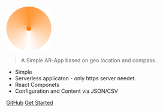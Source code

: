 ![Geo AR](./assets/images/logo.png)

> A Simple AR-App based on geo location and compass .

- Simple
- Serverless applicaton - only https server needet.
- React Componets
- Configuration and Content via JSON/CSV

[GitHub](/)
[Get Started](#what-is-geo-ar)
